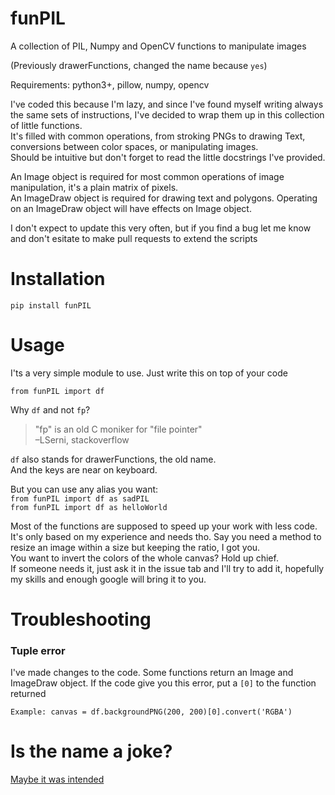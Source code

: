# funPIL

A collection of PIL, Numpy and OpenCV functions to manipulate images

(Previously drawerFunctions, changed the name because `yes`)

Requirements: python3+, pillow, numpy, opencv

I've coded this because I'm lazy, and since I've found myself writing always the same sets of instructions, I've decided to wrap them up in this collection of little functions.  
It's filled with common operations, from stroking PNGs to drawing Text, conversions between color spaces, or manipulating images.  
Should be intuitive but don't forget to read the little docstrings I've provided.  

An Image object is required for most common operations of image manipulation, it's a plain matrix of pixels.  
An ImageDraw object is required for drawing text and polygons. Operating on an ImageDraw object will have effects on Image object.  

I don't expect to update this very often, but if you find a bug let me know and don't esitate to make pull requests to extend the scripts

# Installation
`pip install funPIL`  

# Usage
I'ts a very simple module to use.
Just write this on top of your code

`from funPIL import df`

Why `df` and not `fp`?
> "fp" is an old C moniker for "file pointer"  
> –LSerni, stackoverflow  

`df` also stands for drawerFunctions, the old name.  
And the keys are near on keyboard.  

But you can use any alias you want:  
`from funPIL import df as sadPIL`  
`from funPIL import df as helloWorld`  

Most of the functions are supposed to speed up your work with less code. It's only based on my experience and needs tho. Say you need a method to resize an image within a size but keeping the ratio, I got you.  
You want to invert the colors of the whole canvas? Hold up chief.  
If someone needs it, just ask it in the issue tab and I'll try to add it, hopefully my skills and enough google will bring it to you. 

# Troubleshooting

### Tuple error
I've made changes to the code. Some functions return an Image and ImageDraw object. If the code give you this error, put a `[0]` to the function returned

`Example: canvas = df.backgroundPNG(200, 200)[0].convert('RGBA')`

# Is the name a joke?
[Maybe it was intended](https://www.urbandictionary.com/define.php?term=fun%20pills)